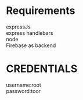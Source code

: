 # Requirements
expressJs  
express handlebars  
node  
Firebase as backend

# CREDENTIALS  
username:root  
password:toor  
